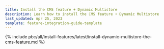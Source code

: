 ```yaml
---
title: Install the CMS feature + Dynamic Multistore
description: Learn how to install the CMS feature + Dynamic Multistore in to your Spryker Projects.
last_updated: Apr 25, 2023
template: feature-integration-guide-template
---
```


{% include pbc/all/install-features/latest/install-dynamic-multistore-the-cms-feature.md %} <!-- To edit, see /_includes/pbc/all/install-features/202311.0/install-dynamic-multistore-the-cms-feature.md -->
